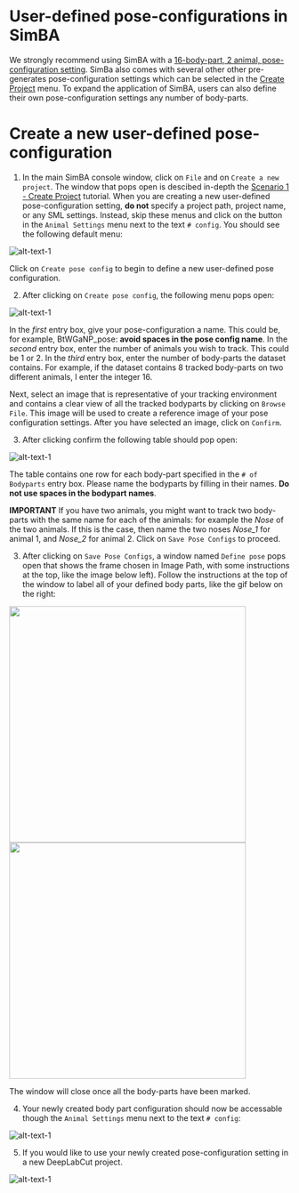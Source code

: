 # User-defined pose-configurations in SimBA

We strongly recommend using SimBA with a [16-body-part, 2 animal, pose-configuration setting](https://github.com/sgoldenlab/simba/blob/master/docs/Tutorial_DLC.md#pose-estimation-body-part-labelling). SimBa also comes with several other other pre-generates pose-configuration settings which can be selected in the [Create Project](https://github.com/sgoldenlab/simba/blob/master/docs/Scenario1.md#step-1-generate-project-config) menu. To expand the application of SimBA, users can also define their own pose-configuration settings any number of body-parts. 



# Create a new user-defined pose-configuration

1. In the main SimBA console window, click on `File` and on `Create a new project`. The window that pops open is descibed in-depth the [Scenario 1 - Create Project](https://github.com/sgoldenlab/simba/blob/master/docs/Scenario1.md#step-1-generate-project-config) tutorial. When you are creating a new user-defined pose-configuration setting, **do not** specify a project path, project name, or any SML settings. Instead, skip these menus and click on the button in the `Animal Settings` menu next to the text `# config`. You should see the following default menu:

![alt-text-1](https://github.com/sgoldenlab/simba/blob/master/images/Create_pose_config_1.png "Pose config menu 1")

Click on `Create pose config` to begin to define a new user-defined pose configuration. 

2.  After clicking on `Create pose config`, the following menu pops open:

![alt-text-1](https://github.com/sgoldenlab/simba/blob/master/images/Pose_config_2.PNG "Pose config menu 2")

In the *first* entry box, give your pose-configuration a name. This could be, for example, BtWGaNP_pose: **avoid spaces in the pose config name**. In the *second* entry box, enter the number of animals you wish to track. This could be 1 or 2. In the *third* entry box, enter the number of body-parts the dataset contains. For example, if the dataset contains 8 tracked body-parts on two different animals, I enter the integer 16. 

Next, select an image that is representative of your tracking environment and contains a clear view of all the tracked bodyparts by clicking on `Browse File`. This image will be used to create a reference image of your pose configuration settings. After you have selected an image, click on `Confirm`.

3. After clicking confirm the following table should pop open:

![alt-text-1](https://github.com/sgoldenlab/simba/blob/master/images/Pose_config_image_3.PNG "Pose config menu 3")

The table contains one row for each body-part specified in the `# of Bodyparts` entry box. Please name the bodyparts by filling in their names. **Do not use spaces in the bodypart names**.

**IMPORTANT** If you have two animals, you might want to track two body-parts with the same name for each of the animals: for example the *Nose* of the two animals. If this is the case, then name the two noses *Nose_1* for animal 1, and *Nose_2* for animal 2.  Click on `Save Pose Configs` to proceed. 

3. After clicking on `Save Pose Configs`, a window named `Define pose` pops open that shows the frame chosen in Image Path, with some instructions at the top, like the image below left). Follow the instructions at the top of the window to label all of your defined body parts, like the gif below on the right: 


<img src="https://github.com/sgoldenlab/simba/blob/master/images/Pose_config_image_4.PNG" width="425"/> <img src="https://github.com/sgoldenlab/simba/blob/master/images/Draw_pose.gif" width="425"/>

The window will close once all the body-parts have been marked. 

4. Your newly created body part configuration should now be accessable though the `Animal Settings` menu next to the text `# config`:

![alt-text-1](https://github.com/sgoldenlab/simba/blob/master/images/Pose_config_image_5.PNG "Pose config menu 5")

5. If you would like to use your newly created pose-configuration setting in a new DeepLabCut project. 

![alt-text-1](https://github.com/sgoldenlab/simba/blob/master/images/DLC_menu_pose.png "Pose config menu 6")










